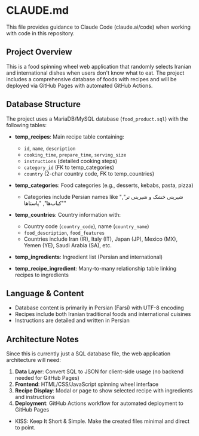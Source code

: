 # CLAUDE.md

This file provides guidance to Claude Code (claude.ai/code) when working with code in this repository.

## Project Overview

This is a food spinning wheel web application that randomly selects Iranian and international dishes when users don't know what to eat. The project includes a comprehensive database of foods with recipes and will be deployed via GitHub Pages with automated GitHub Actions.

## Database Structure

The project uses a MariaDB/MySQL database (`food_product.sql`) with the following tables:

- **temp_recipes**: Main recipe table containing:
  - `id`, `name`, `description`
  - `cooking_time`, `prepare_time`, `serving_size`
  - `instructions` (detailed cooking steps)
  - `category_id` (FK to temp_categories)
  - `country` (2-char country code, FK to temp_countries)

- **temp_categories**: Food categories (e.g., desserts, kebabs, pasta, pizza)
  - Categories include Persian names like "شیرینی خشک و شیرینی تر", "کباب‌ها", "پاستاها"

- **temp_countries**: Country information with:
  - Country code (`country_code`), name (`country_name`)
  - `food_description`, `food_features`
  - Countries include Iran (IR), Italy (IT), Japan (JP), Mexico (MX), Yemen (YE), Saudi Arabia (SA), etc.

- **temp_ingredients**: Ingredient list (Persian and international)

- **temp_recipe_ingredient**: Many-to-many relationship table linking recipes to ingredients

## Language & Content

- Database content is primarily in Persian (Farsi) with UTF-8 encoding
- Recipes include both Iranian traditional foods and international cuisines
- Instructions are detailed and written in Persian

## Architecture Notes

Since this is currently just a SQL database file, the web application architecture will need:

1. **Data Layer**: Convert SQL to JSON for client-side usage (no backend needed for GitHub Pages)
2. **Frontend**: HTML/CSS/JavaScript spinning wheel interface
3. **Recipe Display**: Modal or page to show selected recipe with ingredients and instructions
4. **Deployment**: GitHub Actions workflow for automated deployment to GitHub Pages
- KISS: Keep It Short & Simple. Make the created files minimal and direct to point.